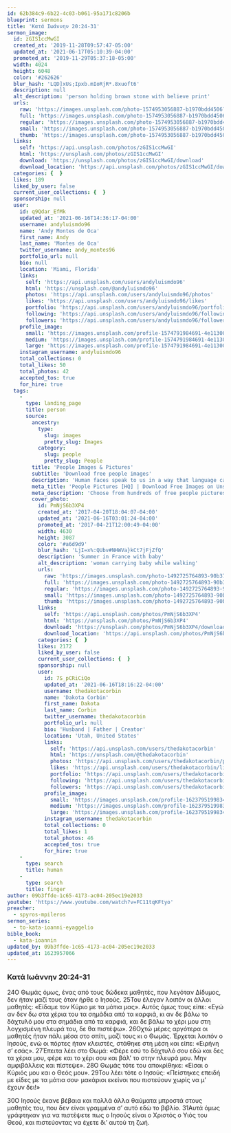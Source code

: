 ```yaml
---
id: 62b384c9-6b22-4c03-b061-95a171c8206b
blueprint: sermons
title: 'Κατά Ιωάννην 20:24-31'
sermon_image:
  id: zGIS1ccMwGI
  created_at: '2019-11-28T09:57:47-05:00'
  updated_at: '2021-06-17T05:10:39-04:00'
  promoted_at: '2019-11-29T05:37:18-05:00'
  width: 4024
  height: 6048
  color: '#262626'
  blur_hash: 'LQD]xUs;Ipxb.mIoRjR*.8xuoft6'
  description: null
  alt_description: 'person holding brown stone with believe print'
  urls:
    raw: 'https://images.unsplash.com/photo-1574953056887-b1970bdd4506?ixid=MnwxNjM3NDl8MHwxfHNlYXJjaHw1fHxiZWxpZXZlfGVufDB8fHx8MTYyMzk1NjkwOQ&ixlib=rb-1.2.1'
    full: 'https://images.unsplash.com/photo-1574953056887-b1970bdd4506?crop=entropy&cs=srgb&fm=jpg&ixid=MnwxNjM3NDl8MHwxfHNlYXJjaHw1fHxiZWxpZXZlfGVufDB8fHx8MTYyMzk1NjkwOQ&ixlib=rb-1.2.1&q=85'
    regular: 'https://images.unsplash.com/photo-1574953056887-b1970bdd4506?crop=entropy&cs=tinysrgb&fit=max&fm=jpg&ixid=MnwxNjM3NDl8MHwxfHNlYXJjaHw1fHxiZWxpZXZlfGVufDB8fHx8MTYyMzk1NjkwOQ&ixlib=rb-1.2.1&q=80&w=1080'
    small: 'https://images.unsplash.com/photo-1574953056887-b1970bdd4506?crop=entropy&cs=tinysrgb&fit=max&fm=jpg&ixid=MnwxNjM3NDl8MHwxfHNlYXJjaHw1fHxiZWxpZXZlfGVufDB8fHx8MTYyMzk1NjkwOQ&ixlib=rb-1.2.1&q=80&w=400'
    thumb: 'https://images.unsplash.com/photo-1574953056887-b1970bdd4506?crop=entropy&cs=tinysrgb&fit=max&fm=jpg&ixid=MnwxNjM3NDl8MHwxfHNlYXJjaHw1fHxiZWxpZXZlfGVufDB8fHx8MTYyMzk1NjkwOQ&ixlib=rb-1.2.1&q=80&w=200'
  links:
    self: 'https://api.unsplash.com/photos/zGIS1ccMwGI'
    html: 'https://unsplash.com/photos/zGIS1ccMwGI'
    download: 'https://unsplash.com/photos/zGIS1ccMwGI/download'
    download_location: 'https://api.unsplash.com/photos/zGIS1ccMwGI/download?ixid=MnwxNjM3NDl8MHwxfHNlYXJjaHw1fHxiZWxpZXZlfGVufDB8fHx8MTYyMzk1NjkwOQ'
  categories: {  }
  likes: 189
  liked_by_user: false
  current_user_collections: {  }
  sponsorship: null
  user:
    id: q9Qdar_EfMk
    updated_at: '2021-06-16T14:36:17-04:00'
    username: andyluismdo96
    name: 'Andy Montes de Oca'
    first_name: Andy
    last_name: 'Montes de Oca'
    twitter_username: andy_montes96
    portfolio_url: null
    bio: null
    location: 'Miami, Florida'
    links:
      self: 'https://api.unsplash.com/users/andyluismdo96'
      html: 'https://unsplash.com/@andyluismdo96'
      photos: 'https://api.unsplash.com/users/andyluismdo96/photos'
      likes: 'https://api.unsplash.com/users/andyluismdo96/likes'
      portfolio: 'https://api.unsplash.com/users/andyluismdo96/portfolio'
      following: 'https://api.unsplash.com/users/andyluismdo96/following'
      followers: 'https://api.unsplash.com/users/andyluismdo96/followers'
    profile_image:
      small: 'https://images.unsplash.com/profile-1574791984691-4e11300192acimage?ixlib=rb-1.2.1&q=80&fm=jpg&crop=faces&cs=tinysrgb&fit=crop&h=32&w=32'
      medium: 'https://images.unsplash.com/profile-1574791984691-4e11300192acimage?ixlib=rb-1.2.1&q=80&fm=jpg&crop=faces&cs=tinysrgb&fit=crop&h=64&w=64'
      large: 'https://images.unsplash.com/profile-1574791984691-4e11300192acimage?ixlib=rb-1.2.1&q=80&fm=jpg&crop=faces&cs=tinysrgb&fit=crop&h=128&w=128'
    instagram_username: andyluismdo96
    total_collections: 0
    total_likes: 50
    total_photos: 42
    accepted_tos: true
    for_hire: true
  tags:
    -
      type: landing_page
      title: person
      source:
        ancestry:
          type:
            slug: images
            pretty_slug: Images
          category:
            slug: people
            pretty_slug: People
        title: 'People Images & Pictures'
        subtitle: 'Download free people images'
        description: 'Human faces speak to us in a way that language cannot. Everyone recognize a smile, a frown, tears. Unsplash has the finest selection of people images on the web: high-def and curated for quality. Family, friends, men, women, Unsplash has photos for all.'
        meta_title: 'People Pictures [HQ] | Download Free Images on Unsplash'
        meta_description: 'Choose from hundreds of free people pictures. Download HD people photos for free on Unsplash.'
        cover_photo:
          id: PmNjS6b3XP4
          created_at: '2017-04-20T18:04:07-04:00'
          updated_at: '2021-06-16T03:01:24-04:00'
          promoted_at: '2017-04-21T12:00:49-04:00'
          width: 4630
          height: 3087
          color: '#a6d9d9'
          blur_hash: 'LjI=x%:QUbv#NHWVa}kCt7jFjZfQ'
          description: 'Summer in France with baby'
          alt_description: 'woman carrying baby while walking'
          urls:
            raw: 'https://images.unsplash.com/photo-1492725764893-90b379c2b6e7?ixlib=rb-1.2.1'
            full: 'https://images.unsplash.com/photo-1492725764893-90b379c2b6e7?ixlib=rb-1.2.1&q=85&fm=jpg&crop=entropy&cs=srgb'
            regular: 'https://images.unsplash.com/photo-1492725764893-90b379c2b6e7?ixlib=rb-1.2.1&q=80&fm=jpg&crop=entropy&cs=tinysrgb&w=1080&fit=max'
            small: 'https://images.unsplash.com/photo-1492725764893-90b379c2b6e7?ixlib=rb-1.2.1&q=80&fm=jpg&crop=entropy&cs=tinysrgb&w=400&fit=max'
            thumb: 'https://images.unsplash.com/photo-1492725764893-90b379c2b6e7?ixlib=rb-1.2.1&q=80&fm=jpg&crop=entropy&cs=tinysrgb&w=200&fit=max'
          links:
            self: 'https://api.unsplash.com/photos/PmNjS6b3XP4'
            html: 'https://unsplash.com/photos/PmNjS6b3XP4'
            download: 'https://unsplash.com/photos/PmNjS6b3XP4/download'
            download_location: 'https://api.unsplash.com/photos/PmNjS6b3XP4/download'
          categories: {  }
          likes: 2172
          liked_by_user: false
          current_user_collections: {  }
          sponsorship: null
          user:
            id: 7S_pCRiCiQo
            updated_at: '2021-06-16T18:16:22-04:00'
            username: thedakotacorbin
            name: 'Dakota Corbin'
            first_name: Dakota
            last_name: Corbin
            twitter_username: thedakotacorbin
            portfolio_url: null
            bio: 'Husband | Father | Creator'
            location: 'Utah, United States'
            links:
              self: 'https://api.unsplash.com/users/thedakotacorbin'
              html: 'https://unsplash.com/@thedakotacorbin'
              photos: 'https://api.unsplash.com/users/thedakotacorbin/photos'
              likes: 'https://api.unsplash.com/users/thedakotacorbin/likes'
              portfolio: 'https://api.unsplash.com/users/thedakotacorbin/portfolio'
              following: 'https://api.unsplash.com/users/thedakotacorbin/following'
              followers: 'https://api.unsplash.com/users/thedakotacorbin/followers'
            profile_image:
              small: 'https://images.unsplash.com/profile-1623795199834-f8109281554dimage?ixlib=rb-1.2.1&q=80&fm=jpg&crop=faces&cs=tinysrgb&fit=crop&h=32&w=32'
              medium: 'https://images.unsplash.com/profile-1623795199834-f8109281554dimage?ixlib=rb-1.2.1&q=80&fm=jpg&crop=faces&cs=tinysrgb&fit=crop&h=64&w=64'
              large: 'https://images.unsplash.com/profile-1623795199834-f8109281554dimage?ixlib=rb-1.2.1&q=80&fm=jpg&crop=faces&cs=tinysrgb&fit=crop&h=128&w=128'
            instagram_username: thedakotacorbin
            total_collections: 0
            total_likes: 1
            total_photos: 46
            accepted_tos: true
            for_hire: true
    -
      type: search
      title: human
    -
      type: search
      title: finger
author: 09b3ffde-1c65-4173-ac04-205ec19e2033
youtube: 'https://www.youtube.com/watch?v=FC11tqKFtyo'
preacher:
  - spyros-mpileros
sermon_series:
  - to-kata-ioanni-eyaggelio
bible_book:
  - kata-ioannin
updated_by: 09b3ffde-1c65-4173-ac04-205ec19e2033
updated_at: 1623957066
---
```

### Κατά Ιωάννην 20:24-31

24Ο Θωμάς όμως, ένας από τους δώδεκα μαθητές, που λεγόταν Δίδυμος, δεν ήταν μαζί τους όταν ήρθε ο Ιησούς. 25Του έλεγαν λοιπόν οι άλλοι μαθητές: «Είδαμε τον Κύριο με τα μάτια μας». Αυτός όμως τους είπε: «Εγώ αν δεν δω στα χέρια του τα σημάδια από τα καρφιά, κι αν δε βάλω το δάχτυλό μου στα σημάδια από τα καρφιά, και δε βάλω το χέρι μου στη λογχισμένη πλευρά του, δε θα πιστέψω». 26Οχτώ μέρες αργότερα οι μαθητές ήταν πάλι μέσα στο σπίτι, μαζί τους κι ο Θωμάς. Έρχεται λοιπόν ο Ιησούς, ενώ οι πόρτες ήταν κλειστές, στάθηκε στη μέση και είπε: «Ειρήνη σ’ εσάς». 27Έπειτα λέει στο Θωμά: «Φέρε εσύ το δάχτυλό σου εδώ και δες τα χέρια μου, φέρε και το χέρι σου και βάλ’ το στην πλευρά μου. Μην αμφιβάλλεις και πίστεψε». 28Ο Θωμάς τότε του αποκρίθηκε: «Είσαι ο Κύριός μου και ο Θεός μου». 29Του λέει τότε ο Ιησούς: «Πείστηκες επειδή με είδες με τα μάτια σου· μακάριοι εκείνοι που πιστεύουν χωρίς να μ’ έχουν δει!»

30Ο Ιησούς έκανε βέβαια και πολλά άλλα θαύματα μπροστά στους μαθητές του, που δεν είναι γραμμένα σ’ αυτό εδώ το βιβλίο. 31Αυτά όμως γράφτηκαν για να πιστέψετε πως ο Ιησούς είναι ο Χριστός ο Υιός του Θεού, και πιστεύοντας να έχετε δι’ αυτού τη ζωή.